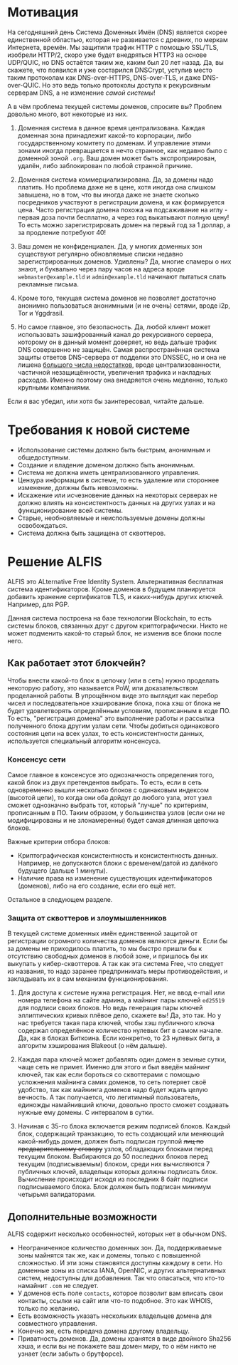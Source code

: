 # Мотивация
На сегодняшний день Система Доменных Имён (DNS) является скорее единственной областью, которая не развивается с древних, по меркам Интернета, времён.
Мы защитили трафик HTTP с помощью SSL/TLS, изобрели HTTP/2, скоро уже будет внедряться HTTP3 на основе UDP/QUIC, но DNS остаётся таким же, каким был 20 лет назад.
Да, вы скажете, что появился и уже состарился DNSCrypt, уступив место таким протоколам как DNS-over-HTTPS, DNS-over-TLS, и даже DNS-over-QUIC.
Но это ведь только протоколы доступа к рекурсивным серверам DNS, а не изменение _самой системы_!

А в чём проблема текущей системы доменов, спросите вы? Проблем довольно много, вот некоторые из них.

1. Доменная система в данное время централизована. Каждая доменная зона принадлежит какой-то корпорации, либо государственному комитету по доменам.
И управление этими зонами иногда превращается в нечто странное, как недавно было с доменной зоной `.org`. Ваш домен может быть экспроприирован, удалён, либо заблокирован по любой странной причине.

2. Доменная система коммерциализирована. Да, за домены надо платить. Но проблема даже не в цене, хотя иногда она слишком завышена, но в том, что вы иногда даже не знаете сколько посредников участвуют в регистрации домена, и как формируется цена.
Часто регистрация домена похожа на подсаживание на иглу - первая доза почти бесплатно, а через год выкатывают полную цену! То есть можно зарегистрировать домен на первый год за 1 доллар, а за продление потребуют 40!

3. Ваш домен не конфиденциален. Да, у многих доменных зон существуют регулярно обновляемые списки недавно зарегистрированных доменов.
Удивлены? Да, многие спамеры о них знают, и буквально через пару часов на адреса вроде `webmaster@example.tld` и `admin@example.tld` начинают пытаться слать рекламные письма.

4. Кроме того, текущая система доменов не позволяет достаточно анонимно пользоваться анонимными (и не очень) сетями, вроде i2p, Tor и Yggdrasil.

5. Но самое главное, это безопасность. Да, любой клиент может использовать зашифрованный канал до рекурсивного сервера, которому он в данный момент доверяет, но ведь дальше трафик DNS совершенно не защищён.
Самая распространённая система защиты ответов DNS-сервера от подделки это DNSSEC, но и она не лишена [большого числа недостатков](https://ru.wikipedia.org/wiki/DNSSEC#Проблемы_внедрения_и_недостатки), вроде централизованности, частичной незащищённости, увеличения трафика и накладных расходов. 
Именно поэтому она внедряется очень медленно, только крупными компаниями.
   
Если я вас убедил, или хотя бы заинтересовал, читайте дальше.

# Требования к новой системе
* Использование системы должно быть быстрым, анонимным и общедоступным.
* Создание и владение доменом должно быть анонимным.
* Система не должна иметь централизованного управления.
* Цензура информации в системе, то есть удаление или стороннее изменение, должны быть невозможны.
* Искажение или исчезновение данных на некоторых серверах не должно влиять на консистентность данных на других узлах и на функционирование всей системы.
* Старые, необновляемые и неиспользуемые домены должны освобождаться.
* Система должна быть защищена от сквоттеров.

# Решение ALFIS
ALFIS это ALternative Free Identity System. Альтернативная бесплатная система идентификаторов. Кроме доменов в будущем планируется добавить хранение сертификатов TLS, и каких-нибудь других ключей. Например, для PGP.

Данная система построена на базе технологии Blockchain, то есть системы блоков, связанных друг с другом криптографически. Никто не может подменить какой-то старый блок, не изменив все блоки после него.

## Как работает этот блокчейн?
Чтобы внести какой-то блок в цепочку (или в сеть) нужно проделать некоторую работу, это называется PoW, или доказательством проделанной работы.
В упрощённом виде это выглядит как перебор чисел и последовательное хэширование блока, пока хэш от блока не будет удовлетворять определённым условиям, прописанным в коде ПО.
То есть, "регистрация домена" это выполнение работы и рассылка полученного блока другим узлам сети.
Чтобы добиться одинакового состояния цепи на всех узлах, то есть консистентности данных, используется специальный алгоритм консенсуса.

### Консенсус сети
Самое главное в консенсусе это однозначность определения того, какой блок из двух претендентов выбрать.
То есть, если в сеть одновременно вышли несколько блоков с одинаковым индексом (высотой цепи),
то когда они оба дойдут до любого узла, этот узел сможет однозначно выбрать тот, который "лучше" по критериям, прописанным в ПО.
Таким образом, у большинства узлов (если они не модифицированы и не злонамеренны) будет самая длинная цепочка блоков.

Важные критерии отбора блоков:
* Криптографическая консистентность и консистентность данных. Например, не допускаются блоки с временем/датой из далёкого будущего (дальше 1 минуты).
* Наличие права на изменение существующих идентификаторов (доменов), либо на его создание, если его ещё нет.

Остальное в следующем разделе.

### Защита от сквоттеров и злоумышленников
В текущей системе доменных имён единственной защитой от регистрации огромного количества доменов являются деньги.
Если бы за домены не приходилось платить, то мы быстро пришли бы к отсутствию свободных доменов в любой зоне, и пришлось бы их выкупать у кибер-сквоттеров.
А так как эта система Free, что следует из названия, то надо заранее предпринимать меры противодействия, и закладывать их в сам механизм функционирования.

1. Для доступа к системе нужна регистрация.
Нет, не ввод e-mail или номера телефона на сайте админа, а майнинг пары ключей `ed25519` для подписи своих блоков.
Но ведь генерация пары ключей эллиптических кривых плёвое дело, скажете вы! Да, это так. Но у нас требуется такая пара ключей, чтобы хэш публичного ключа содержал определённое количество нулевых бит в самом начале.
Да, как в блоках Биткоина. Если конкретно, то 23 нулевых бита, а алгоритм хэширования Blakeout (о нём дальше).

2. Каждая пара ключей может добавлять один домен в земные сутки, чаще сеть не примет. Именно для этого и был введён майнинг ключей, так как если бороться со сквоттерами с помощью усложнения майнинга самих доменов, то сеть потеряет своё удобство, так как майнинга доменов надо будет ждать целую вечность.
А так получается, что легитимный пользователь, единожды намайнивший ключи, довольно просто сможет создавать нужные ему домены. С интервалом в сутки.

3. Начиная с 35-го блока включается режим подписей блоков.
Каждый блок, содержащий транзакцию, то есть создающий или меняющий какой-нибудь домен, должен быть подписан группой ~~лиц по предварительному сговору~~ узлов, обладающих блоками перед текущим блоком.
Выбираются до 50 последних блоков перед текущим (подписываемым) блоком, среди них вычисляются 7 публичных ключей, владельцы которых должны подписать блок.
Вычисление происходит исходя из последних 8 байт подписи подписываемого блока.
Блок должен быть подписан минимум четырьмя валидаторами.

## Дополнительные возможности
ALFIS содержит несколько особенностей, которых нет в обычном DNS.
* Неограниченное количество доменных зон. Да, поддерживаемые зоны майнятся так же, как и домены, только с повышенной сложностью.
И эти зоны становятся доступны каждому в сети.
Но доменные зоны из списка IANA, OpenNIC, и других альтернативных систем, недоступны для добавления.
Так что опасаться, что кто-то намайнит `.com` не следует.
* У доменов есть поле `contacts`, которое позволит вам вписать свои контакты, ссылки на сайт или что-то подобное. Это как WHOIS, только по желанию.
* Есть возможность указать нескольких владельцев домена для совместного управления.
* Конечно же, есть передача домена другому владельцу.
* Приватность доменов. Да, домены хранятся в виде двойного Sha256 хэша, и если вы не покажете ваш домен миру, то о нём никто не узнает (если забыть о брутфорсе).
